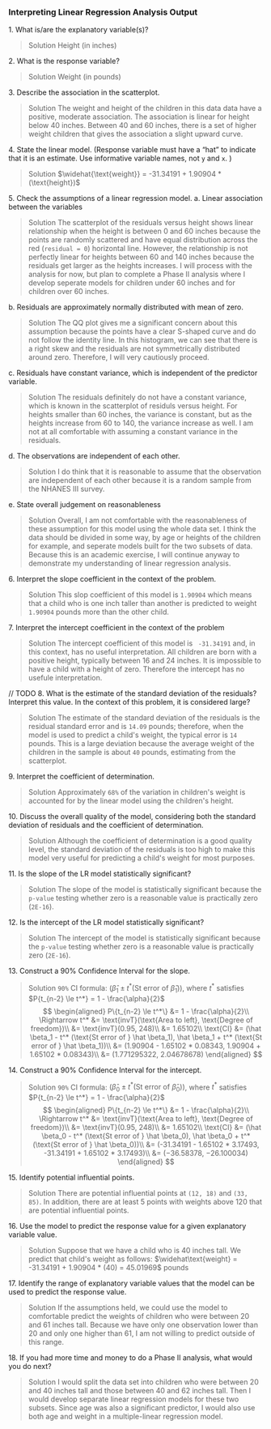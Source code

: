 ### Interpreting Linear Regression Analysis Output

1\. What is/are the explanatory variable(s)?
>Solution
Height (in inches)

2\. What is the response variable?
>Solution
Weight (in pounds)

3\. Describe the association in the scatterplot.
>Solution
The weight and height of the children in this data data have a positive, moderate association. The association is linear for height below 40 inches. Between 40 and 60 inches, there is a set of higher weight children that gives the association a slight upward curve.

4\. State the linear model. (Response variable must have a “hat” to indicate that it is an estimate. Use informative variable names, not `y` and `x`. )
>Solution
$\widehat{\text{weight}} = -31.34191 + 1.90904 * (\text{height})$

5\. Check the assumptions of a linear regression model.
a. Linear association between the variables
>Solution
The scatterplot of the residuals versus height shows linear relationship when the height is between 0 and 60 inches because the points are randomly scattered and have equal distribution across the red (`residual = 0`) horizontal line. However, the relationship is not perfectly linear for heights between 60 and 140 inches because the residuals get larger as the heights increases. I will process with the analysis for now, but plan to complete a Phase II analysis where I develop seperate models for children under 60 inches and for children over 60 inches.

b. Residuals are approximately normally distributed with mean of zero.
>Solution
The QQ plot gives me a significant concern about this assumption because the points have a clear S-shaped curve and do not follow the identity line. In this histogram, we can see that there is a right skew and the residuals are not symmetrically distributed  around zero. Therefore, I will very cautiously proceed.

c. Residuals have constant variance, which is independent of the predictor variable.
>Solution
The residuals definitely do not have a constant variance, which is known in the scatterplot of residuls versus height. For heights smaller than 60 inches, the variance is constant, but as the heights increase from 60 to 140, the variance increase as well. I am not at all comfortable with assuming a constant variance in the residuals.

d. The observations are independent of each other.
>Solution
I do think that it is reasonable to assume that the observation are independent of each other because it is a random sample from the NHANES III survey.

e. State overall judgement on reasonableness
>Solution
Overall, I am not comfortable with the reasonableness of these assumption for this model using the whole data set. I think the data should be divided in some way, by age or heights of the children for example, and seperate models built for the two subsets of data. Because this is an academic exercise, I will continue anyway to demonstrate my understanding of linear regression analysis.

6\. Interpret the slope coefficient in the context of the problem.
>Solution
This slop coefficient of this model is `1.90904` which means that a child who is one inch taller than another is predicted to weight `1.90904` pounds more than the other child.

7\. Interpret the intercept coefficient in the context of the problem
>Solution
 The intercept coefficient of this model is ` -31.34191` and, in this context, has no useful interpretation. All children are born with a positive height, typically between 16 and 24 inches. It is impossible to have a child with a height of zero. Therefore the intercept has no usefule interpretation.

// TODO
8\. What is the estimate of the standard deviation of the residuals? Interpret this value. In the context of this problem, it is considered large?
>Solution
The estimate of the standard deviation of the residuals is the residual standard error and is `14.09` pounds; therefore, when the model is used to predict a child's weight, the typical error is `14` pounds. This is a large deviation because the average weight of the children in the sample is about `40` pounds, estimating from the scatterplot.

9\. Interpret the coefficient of determination.
>Solution
Approximately `68%` of the variation in children's weight is accounted for by the linear model using the children's height.

10\. Discuss the overall quality of the model, considering both the standard deviation of residuals and the coefficient of determination.
>Solution
Although the coefficient of determination is a good quality level, the standard deviation of the residuals is too high to make this model very useful for predicting a child's weight for most purposes.

11\. Is the slope of the LR model statistically significant?
>Solution
The slope of the model is statistically significant because the `p-value` testing whether zero is a reasonable value is practically zero (`2E-16`).

12\. Is the intercept of the LR model statistically significant?
>Solution
The intercept of the model is statistically significant because the `p-value` testing whether zero is a reasonable value is practically zero (`2E-16`).

13\. Construct a 90% Confidence Interval for the slope.
>Solution
`90%` CI formula: $(\hat \beta_1 \pm t^* (\text{St error of } \hat \beta_1 ))$, where $t^*$ satisfies $P{t_{n-2} \le t^*} = 1 - \frac{\alpha}{2}$
$$
\begin{aligned}
P\{t_{n-2} \le t^*\} &= 1 - \frac{\alpha}{2}\\
\Rightarrow t^* &= \text{invT}(\text{Area to left}, \text{Degree of freedom})\\
&= \text{invT}(0.95, 248)\\
&= 1.65102\\
\text{CI} &= (\hat \beta_1 - t^* (\text{St error of } \hat \beta_1), \hat \beta_1 + t^* (\text{St error of } \hat \beta_1))\\
&= (1.90904 - 1.65102 * 0.08343, 1.90904 + 1.65102 * 0.08343)\\
&= (1.771295322, 2.04678678)
\end{aligned}
$$

14\. Construct a 90% Confidence Interval for the intercept.
>Solution
`90%` CI formula: $(\hat \beta_0 \pm t^* (\text{St error of } \hat \beta_0 ))$, where $t^*$ satisfies $P{t_{n-2} \le t^*} = 1 - \frac{\alpha}{2}$
$$
\begin{aligned}
P\{t_{n-2} \le t^*\} &= 1 - \frac{\alpha}{2}\\
\Rightarrow t^* &= \text{invT}(\text{Area to left}, \text{Degree of freedom})\\
&= \text{invT}(0.95, 248)\\
&= 1.65102\\
\text{CI} &= (\hat \beta_0 - t^* (\text{St error of } \hat \beta_0), \hat \beta_0 + t^* (\text{St error of } \hat \beta_0))\\
&= (-31.34191 - 1.65102 * 3.17493, -31.34191 + 1.65102 * 3.17493)\\
&= (−36.58378, −26.100034)
\end{aligned}
$$

15\. Identify potential influential points.
>Solution
There are potential influential points at `(12, 18)` and `(33, 85)`. In addition, there are at least 5 points with weights above 120 that are potential influential points.

16\. Use the model to predict the response value for a given explanatory
variable value.
>Solution
Suppose that we have a child who is 40 inches tall. We predict that child's weight as follows:
$\widehat\text{weight} = -31.34191 + 1.90904 * (40) = 45.01969$ pounds

17\. Identify the range of explanatory variable values that the model can be used to predict the response value.
>Solution
If the assumptions held, we could use the model to comfortable predict the weights of children who were between 20 and 61 inches tall. Because we have only one observation lower than 20 and only one higher than 61, I am not willing to predict outside of this range.

18\. If you had more time and money to do a Phase II analysis, what would you do next?
>Solution
I would split the data set into children who were between 20 and 40 inches tall and those between 40 and 62 inches tall. Then I would develop separate linear regression models for these two subsets. Since age was also a significant predictor, I would also use both age and weight in a multiple-linear regression model.
